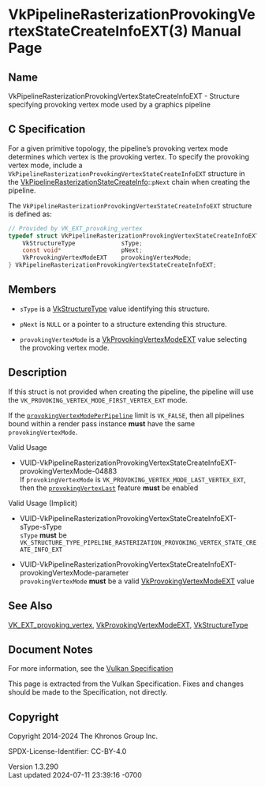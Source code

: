 # VkPipelineRasterizationProvokingVertexStateCreateInfoEXT(3) Manual Page

## Name

VkPipelineRasterizationProvokingVertexStateCreateInfoEXT - Structure
specifying provoking vertex mode used by a graphics pipeline



## <a href="#_c_specification" class="anchor"></a>C Specification

For a given primitive topology, the pipeline’s provoking vertex mode
determines which vertex is the provoking vertex. To specify the
provoking vertex mode, include a
`VkPipelineRasterizationProvokingVertexStateCreateInfoEXT` structure in
the
[VkPipelineRasterizationStateCreateInfo](https://registry.khronos.org/vulkan/specs/1.3-extensions/man/html/VkPipelineRasterizationStateCreateInfo.html)::`pNext`
chain when creating the pipeline.

The `VkPipelineRasterizationProvokingVertexStateCreateInfoEXT` structure
is defined as:

``` c
// Provided by VK_EXT_provoking_vertex
typedef struct VkPipelineRasterizationProvokingVertexStateCreateInfoEXT {
    VkStructureType             sType;
    const void*                 pNext;
    VkProvokingVertexModeEXT    provokingVertexMode;
} VkPipelineRasterizationProvokingVertexStateCreateInfoEXT;
```

## <a href="#_members" class="anchor"></a>Members

- `sType` is a [VkStructureType](https://registry.khronos.org/vulkan/specs/1.3-extensions/man/html/VkStructureType.html) value identifying
  this structure.

- `pNext` is `NULL` or a pointer to a structure extending this
  structure.

- `provokingVertexMode` is a
  [VkProvokingVertexModeEXT](https://registry.khronos.org/vulkan/specs/1.3-extensions/man/html/VkProvokingVertexModeEXT.html) value
  selecting the provoking vertex mode.

## <a href="#_description" class="anchor"></a>Description

If this struct is not provided when creating the pipeline, the pipeline
will use the `VK_PROVOKING_VERTEX_MODE_FIRST_VERTEX_EXT` mode.

If the <a
href="https://registry.khronos.org/vulkan/specs/1.3-extensions/html/vkspec.html#limits-provokingVertexModePerPipeline"
target="_blank"
rel="noopener"><code>provokingVertexModePerPipeline</code></a> limit is
`VK_FALSE`, then all pipelines bound within a render pass instance
**must** have the same `provokingVertexMode`.

Valid Usage

- <a
  href="#VUID-VkPipelineRasterizationProvokingVertexStateCreateInfoEXT-provokingVertexMode-04883"
  id="VUID-VkPipelineRasterizationProvokingVertexStateCreateInfoEXT-provokingVertexMode-04883"></a>
  VUID-VkPipelineRasterizationProvokingVertexStateCreateInfoEXT-provokingVertexMode-04883  
  If `provokingVertexMode` is
  `VK_PROVOKING_VERTEX_MODE_LAST_VERTEX_EXT`, then the <a
  href="https://registry.khronos.org/vulkan/specs/1.3-extensions/html/vkspec.html#features-provokingVertexLast"
  target="_blank" rel="noopener"><code>provokingVertexLast</code></a>
  feature **must** be enabled

Valid Usage (Implicit)

- <a
  href="#VUID-VkPipelineRasterizationProvokingVertexStateCreateInfoEXT-sType-sType"
  id="VUID-VkPipelineRasterizationProvokingVertexStateCreateInfoEXT-sType-sType"></a>
  VUID-VkPipelineRasterizationProvokingVertexStateCreateInfoEXT-sType-sType  
  `sType` **must** be
  `VK_STRUCTURE_TYPE_PIPELINE_RASTERIZATION_PROVOKING_VERTEX_STATE_CREATE_INFO_EXT`

- <a
  href="#VUID-VkPipelineRasterizationProvokingVertexStateCreateInfoEXT-provokingVertexMode-parameter"
  id="VUID-VkPipelineRasterizationProvokingVertexStateCreateInfoEXT-provokingVertexMode-parameter"></a>
  VUID-VkPipelineRasterizationProvokingVertexStateCreateInfoEXT-provokingVertexMode-parameter  
  `provokingVertexMode` **must** be a valid
  [VkProvokingVertexModeEXT](https://registry.khronos.org/vulkan/specs/1.3-extensions/man/html/VkProvokingVertexModeEXT.html) value

## <a href="#_see_also" class="anchor"></a>See Also

[VK_EXT_provoking_vertex](https://registry.khronos.org/vulkan/specs/1.3-extensions/man/html/VK_EXT_provoking_vertex.html),
[VkProvokingVertexModeEXT](https://registry.khronos.org/vulkan/specs/1.3-extensions/man/html/VkProvokingVertexModeEXT.html),
[VkStructureType](https://registry.khronos.org/vulkan/specs/1.3-extensions/man/html/VkStructureType.html)

## <a href="#_document_notes" class="anchor"></a>Document Notes

For more information, see the <a
href="https://registry.khronos.org/vulkan/specs/1.3-extensions/html/vkspec.html#VkPipelineRasterizationProvokingVertexStateCreateInfoEXT"
target="_blank" rel="noopener">Vulkan Specification</a>

This page is extracted from the Vulkan Specification. Fixes and changes
should be made to the Specification, not directly.

## <a href="#_copyright" class="anchor"></a>Copyright

Copyright 2014-2024 The Khronos Group Inc.

SPDX-License-Identifier: CC-BY-4.0

Version 1.3.290  
Last updated 2024-07-11 23:39:16 -0700
